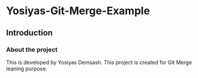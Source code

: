 # Yosiyas-Git-Merge-Example
## Introduction
### About the project
This is developed by Yosiyas Demsash.
This project is created for Git Merge leaning purpose. 
